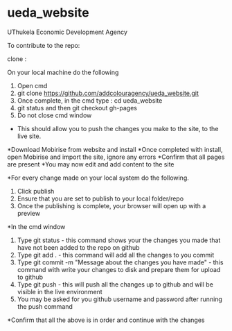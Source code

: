 # ueda_website
UThukela Economic Development Agency

To contribute to the repo:

clone :

On your local machine do the following
1. Open cmd 
2. git clone https://github.com/addcolouragency/ueda_website.git
3. Once complete, in the cmd type : cd ueda_website
4. git status and then git checkout gh-pages
5. Do not close cmd window

- This should allow you to push the changes you make to the site, to the live site.

*Download Mobirise from website and install
*Once completed with install, open Mobirise and import the site, ignore any errors
*Confirm that all pages are present
*You may now edit and add content to the site

*For every change made on your local system do the following.
1. Click publish
2. Ensure that you are set to publish to your local folder/repo
3. Once the publishing is complete, your browser will open up with a preview

*In the cmd window
1. Type git status - this command shows your the changes you made that have not been added to the repo on github
2. Type git add . - this command will add all the changes to you commit
3. Type git commit -m "Message about the changes you have made" - this command with write your changes to disk and prepare them for upload to github
4. Type git push - this will push all the changes up to github and will be visible in the live environment
5. You may be asked for you github username and password after running the push command

*Confirm that all the above is in order and continue with the changes
